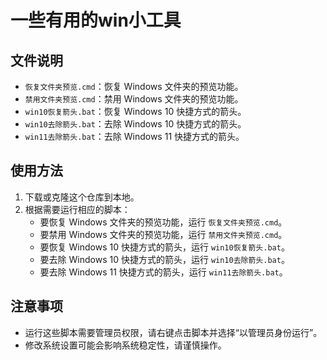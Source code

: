 # 一些有用的win小工具

## 文件说明
- `恢复文件夹预览.cmd`：恢复 Windows 文件夹的预览功能。
- `禁用文件夹预览.cmd`：禁用 Windows 文件夹的预览功能。
- `win10恢复箭头.bat`：恢复 Windows 10 快捷方式的箭头。
- `win10去除箭头.bat`：去除 Windows 10 快捷方式的箭头。
- `win11去除箭头.bat`：去除 Windows 11 快捷方式的箭头。

## 使用方法
1. 下载或克隆这个仓库到本地。
2. 根据需要运行相应的脚本：
   - 要恢复 Windows 文件夹的预览功能，运行 `恢复文件夹预览.cmd`。
   - 要禁用 Windows 文件夹的预览功能，运行 `禁用文件夹预览.cmd`。
   - 要恢复 Windows 10 快捷方式的箭头，运行 `win10恢复箭头.bat`。
   - 要去除 Windows 10 快捷方式的箭头，运行 `win10去除箭头.bat`。
   - 要去除 Windows 11 快捷方式的箭头，运行 `win11去除箭头.bat`。

## 注意事项
- 运行这些脚本需要管理员权限，请右键点击脚本并选择“以管理员身份运行”。
- 修改系统设置可能会影响系统稳定性，请谨慎操作。
